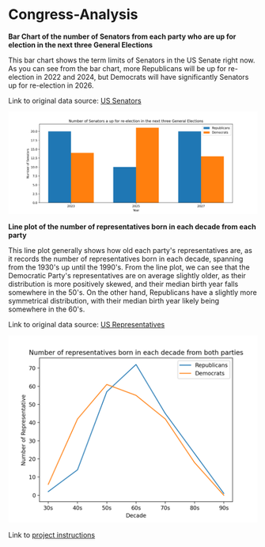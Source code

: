 # Congress-Analysis


**Bar Chart of the number of Senators from each party who are up for election in the next three General Elections**

This bar chart shows the term limits of Senators in the US Senate right now. As you can see from the bar chart, more Republicans will be up for re-election in 2022 and 2024, but Democrats will have significantly Senators up for re-election in 2026.&nbsp;

Link to original data source: [US Senators](https://www.govtrack.us/api/v2/role?current=true&role_type=senator)

![Graph of Senators](https://github.com/nikhilagarwal1111/Congress-Analysis/blob/main/Senators%20Graph2.png)

**Line plot of the number of representatives born in each decade from each party**

This line plot generally shows how old each party's representatives are, as it records the number of representatives born in each decade, spanning from the 1930's up until the 1990's. From the line plot, we can see that the Democratic Party's representatives are on average slightly older, as their distribution is more positively skewed, and their median birth year falls somewhere in the 50's. On the other hand, Republicans have a slightly more symmetrical distribution, with their median birth year likely being somewhere in the 60's.

Link to original data source: [US Representatives](https://www.govtrack.us/api/v2/role?current=true&role_type=representative&limit=438)


![Graph of Representatives](https://github.com/nikhilagarwal1111/Congress-Analysis/blob/main/Representatives%20Graph1.png)

Link to [project instructions](https://github.com/mikeizbicki/cmc-csci040/tree/2021fall/hw_02)



